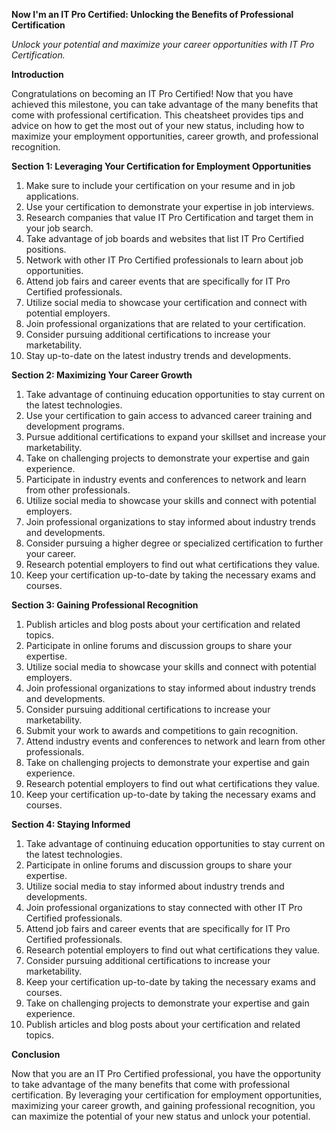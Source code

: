 **Now I'm an IT Pro Certified: Unlocking the Benefits of Professional Certification**

*Unlock your potential and maximize your career opportunities with IT Pro Certification.*


**Introduction**

Congratulations on becoming an IT Pro Certified! Now that you have achieved this milestone, you can take advantage of the many benefits that come with professional certification. This cheatsheet provides tips and advice on how to get the most out of your new status, including how to maximize your employment opportunities, career growth, and professional recognition.

**Section 1: Leveraging Your Certification for Employment Opportunities**
1. Make sure to include your certification on your resume and in job applications.
2. Use your certification to demonstrate your expertise in job interviews.
3. Research companies that value IT Pro Certification and target them in your job search.
4. Take advantage of job boards and websites that list IT Pro Certified positions.
5. Network with other IT Pro Certified professionals to learn about job opportunities.
6. Attend job fairs and career events that are specifically for IT Pro Certified professionals.
7. Utilize social media to showcase your certification and connect with potential employers.
8. Join professional organizations that are related to your certification.
9. Consider pursuing additional certifications to increase your marketability.
10. Stay up-to-date on the latest industry trends and developments.

**Section 2: Maximizing Your Career Growth**
1. Take advantage of continuing education opportunities to stay current on the latest technologies.
2. Use your certification to gain access to advanced career training and development programs.
3. Pursue additional certifications to expand your skillset and increase your marketability.
4. Take on challenging projects to demonstrate your expertise and gain experience.
5. Participate in industry events and conferences to network and learn from other professionals.
6. Utilize social media to showcase your skills and connect with potential employers.
7. Join professional organizations to stay informed about industry trends and developments.
8. Consider pursuing a higher degree or specialized certification to further your career.
9. Research potential employers to find out what certifications they value.
10. Keep your certification up-to-date by taking the necessary exams and courses.

**Section 3: Gaining Professional Recognition**
1. Publish articles and blog posts about your certification and related topics.
2. Participate in online forums and discussion groups to share your expertise.
3. Utilize social media to showcase your skills and connect with potential employers.
4. Join professional organizations to stay informed about industry trends and developments.
5. Consider pursuing additional certifications to increase your marketability.
6. Submit your work to awards and competitions to gain recognition.
7. Attend industry events and conferences to network and learn from other professionals.
8. Take on challenging projects to demonstrate your expertise and gain experience.
9. Research potential employers to find out what certifications they value.
10. Keep your certification up-to-date by taking the necessary exams and courses.

**Section 4: Staying Informed**
1. Take advantage of continuing education opportunities to stay current on the latest technologies.
2. Participate in online forums and discussion groups to share your expertise.
3. Utilize social media to stay informed about industry trends and developments.
4. Join professional organizations to stay connected with other IT Pro Certified professionals.
5. Attend job fairs and career events that are specifically for IT Pro Certified professionals.
6. Research potential employers to find out what certifications they value.
7. Consider pursuing additional certifications to increase your marketability.
8. Keep your certification up-to-date by taking the necessary exams and courses.
9. Take on challenging projects to demonstrate your expertise and gain experience.
10. Publish articles and blog posts about your certification and related topics.

**Conclusion**

Now that you are an IT Pro Certified professional, you have the opportunity to take advantage of the many benefits that come with professional certification. By leveraging your certification for employment opportunities, maximizing your career growth, and gaining professional recognition, you can maximize the potential of your new status and unlock your potential.